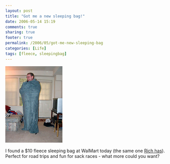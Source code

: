 ```yaml
---
layout: post
title: "Got me a new sleeping bag!"
date: 2006-05-14 15:19
comments: true
sharing: true
footer: true
permalink: /2006/05/got-me-new-sleeping-bag
categories: [Life]
tags: [fleece, sleepingbag]
---
```

<div class="imgRight"><a href="http://www.flickr.com/photos/brockli/146334303/" title="sleeping bag"><img src="/files/images/146334303_a926f5eec1_m.jpg" width="180" height="240" alt="New Sleeping Bag" /></a></div>

I found a $10 fleece sleeping bag at WalMart today (the same one <a href="http://www.flickr.com/photos/brockli/142346704/in/set-72057594128401134/">Rich has</a>).  Perfect for road trips and fun for sack races - what more could you want?
